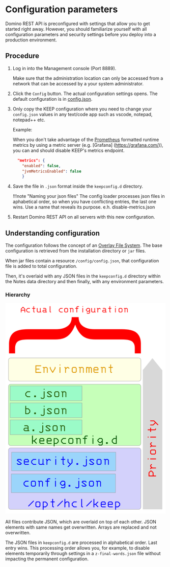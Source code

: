 # Configuration parameters

Domino REST API is preconfigured with settings that allow you to get started right away. However, you should familiarize yourself with all configuration parameters and security settings before you deploy into a production environment.

## Procedure

1. Log in into the Management console (Port 8889). 

    Make sure that the administration location can only be accessed from a network that can be accessed by a your system administrator.

2. Click the `Config` button. The actual configuration settings opens. The default configuration is in [config.json](/docs/references/security/configjson.md).

3. Only copy the KEEP configuration where you need to change your `config.json` values in any text/code app such as vscode, notepad, notepad++ etc.

      Example: 
      
      When you don't take advantage of the [Prometheus](https://prometheus.io/) formatted runtime metrics by using a metric server (e.g. [Grafana] (https://grafana.com/)), you can and should disable KEEP's metrics endpoint.


    ```json
      "metrics": {
        "enabled": false,
        "jvmMetricsEnabled": false
        }
    ```
    
4. Save the file in `.json` format inside the `keepconfig.d` directory.
  
    !!!note "Naming your json files"
      The config loader processes json files in aphabetical order, so when you have conflicting entries, the last one wins. Use a name that reveals its purpose. e.h. disable-metrics.json


5. Restart Domino REST API on all servers with this new configuration.


## Understanding configuration

The configuration follows the concept of an [Overlay File System](https://en.wikipedia.org/wiki/OverlayFS). The base configuration is retrieved from the installation directory or `jar` files.

When jar files contain a resource `/config/config.json`, that configuration file is added to total configuration.

Then, it's overlaid with any JSON files in the `keepconfig.d` directory within the Notes data directory and then finally, with any environment parameters.

### Hierarchy

![The call hierarchy](../../assets/images/ActualConfiguration.png)

All files contribute JSON, which are overlaid on top of each other. JSON elements with same names get overwritten. Arrays are replaced and not overwritten.

The JSON files in `keepconfig.d` are processed in alphabetical order. Last entry wins. This processing order allows you, for example, to disable elements temporarily through settings in a `z-final-words.json` file without impacting the permanent configuration.



